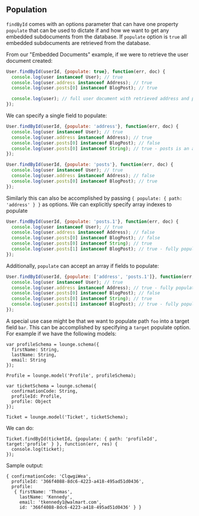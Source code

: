 ## Population <a id="population"></a>

`findById` comes with an options parameter that can have one property `populate` that can be used to dictate
if and how we want to get any embedded subdocuments from the database. If `populate` option is `true` all embedded
subdocuments are retrieved from the database.

From our "Embedded Documents" example, if we were to retrieve the user document created:

```js
User.findById(userId, {populate: true}, function(err, doc) {
  console.log(user instanceof User); // true
  console.log(user.address instanceof Address); // true
  console.log(user.posts[0] instanceof BlogPost); // true

  console.log(user); // full user document with retrieved address and posts subdocuments
});
```

We can specify a single field to populate:

```js
User.findById(userId, {populate: 'address'}, function(err, doc) {
  console.log(user instanceof User); // true
  console.log(user.address instanceof Address); // true
  console.log(user.posts[0] instanceof BlogPost); // false
  console.log(user.posts[0] instanceof String); // true - posts is an array of string keys
});
```

```js
User.findById(userId, {populate: 'posts'}, function(err, doc) {
  console.log(user instanceof User); // true
  console.log(user.address instanceof Address); // false
  console.log(user.posts[0] instanceof BlogPost); // true
});
```
Similarly this can also be accomplished by passing `{ populate: { path: 'address' } }` as options.
We can explicitly specify array indexes to populate

```js
User.findById(userId, {populate: 'posts.1'}, function(err, doc) {
  console.log(user instanceof User); // true
  console.log(user.address instanceof Address); // false
  console.log(user.posts[0] instanceof BlogPost); // false
  console.log(user.posts[0] instanceof String); // true
  console.log(user.posts[1] instanceof BlogPost); // true - fully populated
});
```

Additionally, `populate` can accept an array if fields to populate:

```js
User.findById(userId, {populate: ['address', 'posts.1']}, function(err, doc) {
  console.log(user instanceof User); // true
  console.log(user.address instanceof Address); // true - fully populated
  console.log(user.posts[0] instanceof BlogPost); // false
  console.log(user.posts[0] instanceof String); // true
  console.log(user.posts[1] instanceof BlogPost); // true - fully populated
});
```

A special use case might be that we want to populate path `foo` into a target field `bar`. This can be accomplished by
specifying a `target` populate option. For example if we have the following models:

```
var profileSchema = lounge.schema({
  firstName: String,
  lastName: String,
  email: String
});

Profile = lounge.model('Profile', profileSchema);

var ticketSchema = lounge.schema({
  confirmationCode: String,
  profileId: Profile,
  profile: Object
});

Ticket = lounge.model('Ticket', ticketSchema);
```

We can do:

```
Ticket.findById(ticketId, {populate: { path: 'profileId', target:'profile' } }, function(err, res) {
  console.log(ticket);
});
```

Sample output:

```
{ confirmationCode: 'ClqwgiWea',
  profileId: '366f4088-8dc6-4223-a418-495ad51d0436',
  profile:
   { firstName: 'Thomas',
     lastName: 'Kennedy',
     email: 'tkennedy1@walmart.com',
     id: '366f4088-8dc6-4223-a418-495ad51d0436' } }
```
